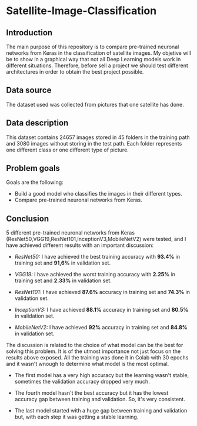 # Satellite-Image-Classification

## Introduction

The main purpose of this repository is to compare pre-trained neuronal networks from Keras in the classification of satellite images. My objetive will be to show in a graphical way that not all Deep Learning models work in different situations. Therefore, before sell a project we should test different architectures in order to obtain the best project possible.

## Data source

The dataset used was collected from pictures that one satellite has done.

## Data description

This dataset contains 24657 images stored in 45 folders in the training path and 3080 images without storing in the test path. Each folder represents one different class or one different type of picture.

## Problem goals

Goals are the following:

- Build a good model who classifies the images in their different types.
- Compare pre-trained neuronal networks from Keras.

## Conclusion

5 different pre-trained neuronal networks from Keras (ResNet50,VGG19,ResNet101,InceptionV3,MobileNetV2) were tested, and I have achieved different results with an important discussion:

- *ResNet50:* I have achieved the best training accuracy with **93.4%** in training set and **91,6%** in validation set.

- *VGG19:* I have achieved the worst training accuracy with **2.25%** in training set and **2.33%** in validation set.

- *ResNet101:* I have achieved **87.6%** accuracy in training set and **74.3%** in validation set.

- *InceptionV3:* I have achieved **88.1%** accuracy in training set and **80.5%** in validation set.

- *MobileNetV2:* I have achieved **92%** accuracy in training set and **84.8%** in validation set.

The discussion is related to the choice of what model can be the best for solving this problem. It is of the utmost importance not just focus on the results above exposed. All the training was done it in Colab with 30 epochs and it wasn't wnough to determine what model is the most optimal.

- The first model has a very high accuracy but the learning wasn't stable, sometimes the validation accuracy dropped very much.

- The fourth model hasn't the best accuracy but it has the lowest accuracy gap between training and validation. So, it's very consistent.

- The last model started with a huge gap between training and validation but, with each step it was getting a stable learning.


